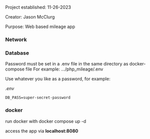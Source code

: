 Project established: 11-26-2023

Creator: Jason McClurg

Purpose: Web based mileage app 

### Network

### Database
Password must be set in a .env file in the same directory as docker-compose file
For example: .../php_mileage/.env

Use whatever you like as a password, for example:

_.env_
```
DB_PASS=super-secret-password
```

### docker
run docker with 
    docker compose up -d

access the app via **localhost:8080**
